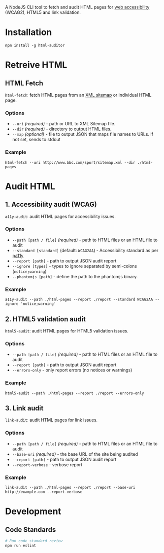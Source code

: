 A NodeJS CLI tool to fetch and audit HTML pages for [web accessibility](https://en.wikipedia.org/wiki/Web_accessibility) (WCAG2), HTML5 and link validation.

# Installation

```
npm install -g html-auditor
```

# Retreive HTML

## HTML Fetch

`html-fetch`: fetch HTML pages from an [XML sitemap](https://en.wikipedia.org/wiki/Sitemaps) or individual HTML page.

### Options

- `--uri` _(required)_ - path or URL to XML Sitemap file.
- `--dir` _(required)_ - directory to output HTML files.
- `--map` _(optional)_ - file to output JSON that maps file names to URLs. If not set, sends to stdout


### Example

```
html-fetch --uri http://www.bbc.com/sport/sitemap.xml --dir ./html-pages
```

# Audit HTML

## 1. Accessibility audit (WCAG)

`a11y-audit`: audit HTML pages for accessibility issues.

### Options

- `--path [path / file]` _(required)_ - path to HTML files or an HTML file to audit
- `--standard [standard]` (default: `WCAG2AA`) - Accessibility standard as per [pa11y](https://github.com/nature/pa11y#standard-string)
- `--report [path]` - path to output JSON audit report
- `--ignore [types]` - types to ignore separated by semi-colons (`notice;warning`)
- `--phantomjs [path]` - define the path to the phantomjs binary.

### Example

```
a11y-audit --path ./html-pages --report ./report --standard WCAG2AA --ignore 'notice;warning'
```

## 2. HTML5 validation audit

`html5-audit`: audit HTML pages for HTML5 validation issues.

### Options

- `--path [path / file]` _(required)_ - path to HTML files or an HTML file to audit
- `--report [path]` - path to output JSON audit report
- `--errors-only` - only report errors (no notices or warnings)

### Example

```
html5-audit --path ./html-pages --report ./report --errors-only
```

## 3. Link audit

`link-audit`: audit HTML pages for link issues.

### Options

- `--path [path / file]` _(required)_ - path to HTML files or an HTML file to audit
- `--base-uri` _(required)_ - the base URL of the site being audited
- `--report [path]` - path to output JSON audit report
- `--report-verbose` - verbose report

### Example

```
link-audit --path ./html-pages --report ./report --base-uri http://example.com --report-verbose
```

# Development

## Code Standards

```bash
# Run code standard review
npm run eslint
```
